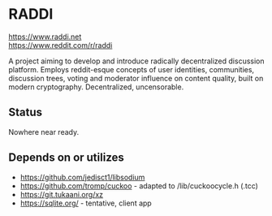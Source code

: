 # RADDI
https://www.raddi.net  
https://www.reddit.com/r/raddi

A project aiming to develop and introduce radically decentralized discussion platform. Employs reddit-esque concepts of user identities, communities, discussion trees, voting and moderator influence on content quality, built on modern cryptography. Decentralized, uncensorable.

## Status
Nowhere near ready.

## Depends on or utilizes
* https://github.com/jedisct1/libsodium
* https://github.com/tromp/cuckoo - adapted to /lib/cuckoocycle.h (.tcc)
* https://git.tukaani.org/xz
* https://sqlite.org/ - tentative, client app
